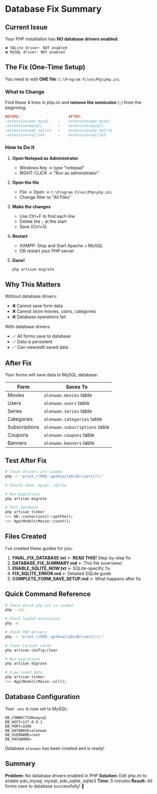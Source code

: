 # Database Fix Summary

## Current Issue

Your PHP installation has **NO database drivers enabled**.

```
❌ SQLite driver: NOT enabled
❌ MySQL driver: NOT enabled
```

## The Fix (One-Time Setup)

You need to edit **ONE file**: `C:\Program Files\Php\php.ini`

### What to Change

Find these 4 lines in php.ini and **remove the semicolon** (`;`) from the beginning:

```ini
BEFORE:                      AFTER:
;extension=pdo_mysql    →    extension=pdo_mysql
;extension=mysqli       →    extension=mysqli
;extension=pdo_sqlite   →    extension=pdo_sqlite
;extension=sqlite3      →    extension=sqlite3
```

### How to Do It

1. **Open Notepad as Administrator**
   - Windows Key → type "notepad"
   - RIGHT-CLICK → "Run as administrator"

2. **Open the file**
   - File → Open → `C:\Program Files\Php\php.ini`
   - Change filter to "All Files"

3. **Make the changes**
   - Use Ctrl+F to find each line
   - Delete the `;` at the start
   - Save (Ctrl+S)

4. **Restart**
   - XAMPP: Stop and Start Apache + MySQL
   - OR restart your PHP server

5. **Done!**
   ```bash
   php artisan migrate
   ```

## Why This Matters

Without database drivers:
- ❌ Cannot save form data
- ❌ Cannot store movies, users, categories
- ❌ Database operations fail

With database drivers:
- ✅ All forms save to database
- ✅ Data is persistent
- ✅ Can view/edit saved data

## After Fix

Your forms will save data to MySQL database:

| Form | Saves To |
|------|----------|
| Movies | `alenwan.movies` table |
| Users | `alenwan.users` table |
| Series | `alenwan.series` table |
| Categories | `alenwan.categories` table |
| Subscriptions | `alenwan.subscriptions` table |
| Coupons | `alenwan.coupons` table |
| Banners | `alenwan.banners` table |

## Test After Fix

```bash
# Check drivers are loaded
php -r "print_r(PDO::getAvailableDrivers());"

# Should show: mysql, sqlite

# Run migrations
php artisan migrate

# Test database
php artisan tinker
>>> DB::connection()->getPdo();
>>> App\Models\Movie::count();
```

## Files Created

I've created these guides for you:

1. **FINAL_FIX_DATABASE.txt** ← **READ THIS!** Step-by-step fix
2. **DATABASE_FIX_SUMMARY.md** ← This file (overview)
3. **ENABLE_SQLITE_NOW.txt** ← SQLite-specific fix
4. **FIX_SQLITE_ERROR.md** ← Detailed SQLite guide
5. **COMPLETE_FORM_SAVE_SETUP.md** ← What happens after fix

## Quick Command Reference

```bash
# Check which php.ini is loaded
php --ini

# Check loaded extensions
php -m

# Check PDO drivers
php -r "print_r(PDO::getAvailableDrivers());"

# Clear Laravel cache
php artisan config:clear

# Run migrations
php artisan migrate

# View saved data
php artisan tinker
>>> App\Models\Movie::all();
```

## Database Configuration

Your `.env` is now set to MySQL:

```env
DB_CONNECTION=mysql
DB_HOST=127.0.0.1
DB_PORT=3306
DB_DATABASE=alenwan
DB_USERNAME=root
DB_PASSWORD=
```

Database `alenwan` has been created and is ready!

## Summary

**Problem:** No database drivers enabled in PHP
**Solution:** Edit php.ini to enable pdo_mysql, mysqli, pdo_sqlite, sqlite3
**Time:** 5 minutes
**Result:** All forms save to database successfully! 🎉
